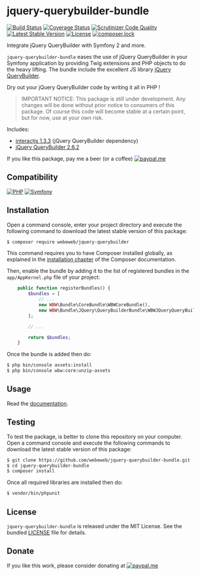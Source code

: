 jquery-querybuilder-bundle
==========================

[![Build Status](https://img.shields.io/github/workflow/status/webeweb/jquery-querybuilder-bundle/build?style=flat-square)](https://github.com/webeweb/jquery-querybuilder-bundle/actions)
[![Coverage Status](https://img.shields.io/coveralls/webeweb/jquery-querybuilder-bundle/master.svg?style=flat-square)](https://coveralls.io/github/webeweb/jquery-querybuilder-bundle?branch=master)
[![Scrutinizer Code Quality](https://img.shields.io/scrutinizer/quality/g/webeweb/jquery-querybuilder-bundle/master.svg?style=flat-square)](https://scrutinizer-ci.com/g/webeweb/jquery-querybuilder-bundle/?branch=master)
[![Latest Stable Version](https://img.shields.io/packagist/v/webeweb/jquery-querybuilder-bundle.svg?style=flat-square)](https://packagist.org/packages/webeweb/jquery-querybuilder-bundle)
[![License](https://img.shields.io/packagist/l/webeweb/jquery-querybuilder-bundle.svg?style=flat-square)](https://packagist.org/packages/webeweb/jquery-querybuilder-bundle)
[![composer.lock](https://img.shields.io/badge/.lock-uncommited-important.svg?style=flat-square)](https://packagist.org/packages/webeweb/jquery-querybuilder-bundle)

Integrate jQuery QueryBuilder with Symfony 2 and more.

`jquery-querybuilder-bundle` eases the use of jQuery QueryBuilder in your
Symfony application by providing Twig extensions and PHP objects to do the
heavy lifting. The bundle include the excellent JS library
[jQuery QueryBuilder](https://querybuilder.js.org/).

Dry out your jQuery QueryBuilder code by writing it all in PHP !

> IMPORTANT NOTICE: This package is still under development. Any changes will be
> done without prior notice to consumers of this package. Of course this code
> will become stable at a certain point, but for now, use at your own risk.

Includes:

- [interactjs 1.3.3](http://interactjs.io) (jQuery QueryBuilder dependency)
- [jQuery QueryBuilder 2.6.2](https://querybuilder.js.org)

If you like this package, pay me a beer (or a coffee)
[![paypal.me](https://img.shields.io/badge/paypal.me-webeweb-0070ba.svg?style=flat-square&logo=paypal)](https://www.paypal.me/webeweb)

## Compatibility

[![PHP](https://img.shields.io/packagist/php-v/webeweb/jquery-querybuilder-bundle.svg?style=flat-square)](http://php.net)
[![Symfony](https://img.shields.io/badge/symfony-%5E4.4%7C%5E5.0-brightness.svg?style=flat-square)](https://symfony.com)

## Installation

Open a command console, enter your project directory and execute the following
command to download the latest stable version of this package:

```bash
$ composer require webeweb/jquery-querybuilder
```

This command requires you to have Composer installed globally, as explained in
the [installation chapter](https://getcomposer.org/doc/00-intro.md) of the
Composer documentation.

Then, enable the bundle by adding it to the list of registered bundles
in the `app/AppKernel.php` file of your project:

```php
    public function registerBundles() {
        $bundles = [
            // ...
            new WBW\Bundle\CoreBundle\WBWCoreBundle(),
            new WBW\Bundle\JQuery\QueryBuilderBundle\WBWJQueryQueryBuilderBundle(),
        ];

        // ...

        return $bundles;
    }
```

Once the bundle is added then do:

```bash
$ php bin/console assets:install
$ php bin/console wbw:core:unzip-assets
```

## Usage

Read the [documentation](Resources/doc/index.md).

## Testing

To test the package, is better to clone this repository on your computer.
Open a command console and execute the following commands to download the latest
stable version of this package:

```bash
$ git clone https://github.com/webeweb/jquery-querybuilder-bundle.git
$ cd jquery-querybuilder-bundle
$ composer install
```

Once all required libraries are installed then do:

```bash
$ vendor/bin/phpunit
```

## License

`jquery-querybuilder-bundle` is released under the MIT License. See the bundled
[LICENSE](LICENSE) file for details.

## Donate

If you like this work, please consider donating at
[![paypal.me](https://img.shields.io/badge/paypal.me-webeweb-0070ba.svg?style=flat-square&logo=paypal)](https://www.paypal.me/webeweb)
